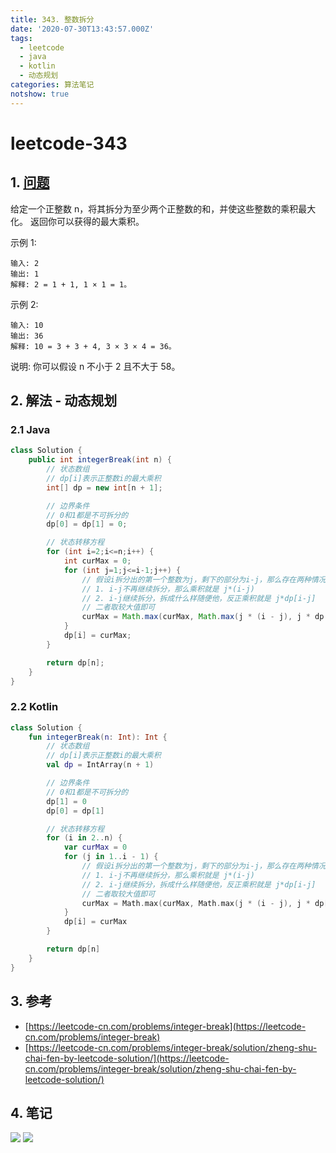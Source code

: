 ```yaml
---
title: 343. 整数拆分
date: '2020-07-30T13:43:57.000Z'
tags:
  - leetcode
  - java
  - kotlin
  - 动态规划
categories: 算法笔记
notshow: true
---
```


# leetcode-343

## 1. [问题](https://leetcode-cn.com/problems/integer-break)

给定一个正整数 n，将其拆分为至少两个正整数的和，并使这些整数的乘积最大化。 返回你可以获得的最大乘积。

示例 1:

```text
输入: 2
输出: 1
解释: 2 = 1 + 1, 1 × 1 = 1。
```

示例 2:

```text
输入: 10
输出: 36
解释: 10 = 3 + 3 + 4, 3 × 3 × 4 = 36。
```

说明: 你可以假设 n 不小于 2 且不大于 58。 

## 2. 解法 - 动态规划

### 2.1 Java

```java
class Solution {
    public int integerBreak(int n) {
        // 状态数组
        // dp[i]表示正整数i的最大乘积
        int[] dp = new int[n + 1];

        // 边界条件
        // 0和1都是不可拆分的
        dp[0] = dp[1] = 0;

        // 状态转移方程
        for (int i=2;i<=n;i++) {
            int curMax = 0;
            for (int j=1;j<=i-1;j++) {
                // 假设i拆分出的第一个整数为j，剩下的部分为i-j，那么存在两种情况
                // 1. i-j不再继续拆分，那么乘积就是 j*(i-j)
                // 2. i-j继续拆分，拆成什么样随便他，反正乘积就是 j*dp[i-j]
                // 二者取较大值即可
                curMax = Math.max(curMax, Math.max(j * (i - j), j * dp[i - j]));
            }
            dp[i] = curMax;
        }

        return dp[n];
    }
}
```

### 2.2 Kotlin

```kotlin
class Solution {
    fun integerBreak(n: Int): Int {
        // 状态数组
        // dp[i]表示正整数i的最大乘积
        val dp = IntArray(n + 1)

        // 边界条件
        // 0和1都是不可拆分的
        dp[1] = 0
        dp[0] = dp[1]

        // 状态转移方程
        for (i in 2..n) {
            var curMax = 0
            for (j in 1..i - 1) {
                // 假设i拆分出的第一个整数为j，剩下的部分为i-j，那么存在两种情况
                // 1. i-j不再继续拆分，那么乘积就是 j*(i-j)
                // 2. i-j继续拆分，拆成什么样随便他，反正乘积就是 j*dp[i-j]
                // 二者取较大值即可
                curMax = Math.max(curMax, Math.max(j * (i - j), j * dp[i - j]))
            }
            dp[i] = curMax
        }

        return dp[n]
    }
}
```

## 3. 参考

* [https://leetcode-cn.com/problems/integer-break](https://leetcode-cn.com/problems/integer-break)
* [https://leetcode-cn.com/problems/integer-break/solution/zheng-shu-chai-fen-by-leetcode-solution/](https://leetcode-cn.com/problems/integer-break/solution/zheng-shu-chai-fen-by-leetcode-solution/)

## 4. 笔记

![](https://777blog.oss-cn-shanghai.aliyuncs.com/leetcode/leetcode-343-1.jpg) ![](https://777blog.oss-cn-shanghai.aliyuncs.com/leetcode/leetcode-343-2.jpg)

